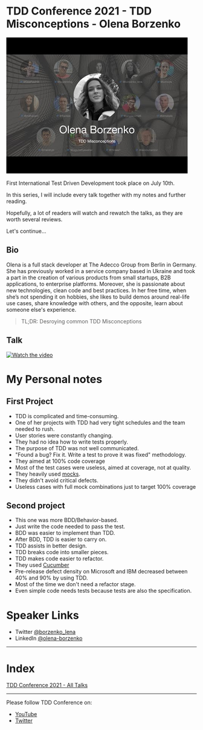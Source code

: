 # TDD Conference 2021 - TDD Misconceptions - Olena Borzenko

![TDD Conference 2021 - TDD Misconceptions - Olena Borzenko](TDD%20Conference%202021%20-%20TDD%20Misconceptions%20-%20Olena%20Borzenko.jpg)

First International Test Driven Development took place on July 10th. 

In this series, I will include every talk together with my notes and further reading.

Hopefully, a lot of readers will watch and rewatch the talks, as they are worth several reviews.

Let's continue...

## Bio 

Olena is a full stack developer at The Adecco Group from Berlin in Germany. She has previously worked in a service company based in Ukraine and took a part in the creation of various products from small startups, B2B applications, to enterprise platforms. Moreover, she is passionate about new technologies, clean code and best practices. In her free time, when she’s not spending it on hobbies, she likes to build demos around real-life use cases, share knowledge with others, and the opposite, learn about someone else's experience.
 
> TL;DR: Desroying common TDD Misconceptions 

## Talk

[![Watch the video](https://img.youtube.com/vi/TbkBMeAt4K0/sddefault.jpg)](https://youtu.be/TbkBMeAt4K0) 

# My Personal notes

## First Project
- TDD is complicated and time-consuming.
- One of her projects with TDD had very tight schedules and the team needed to rush.
- User stories were constantly changing.
- They had no idea how to write tests properly.
- The purpose of TDD was not well communicated.
- "Found a bug? Fix it. Write a test to prove it was fixed" methodology.
- They aimed at 100% code coverage
- Most of the test cases were useless, aimed at coverage, not at quality.
- They heavily used [mocks](https://github.com/mcsee/Software-Design-Articles/tree/main/Articles/Code%20Smells/Code%20Smell%2030%20-%20Mocking%20Business/readme.md).
- They didn't avoid critical defects.
- Useless cases with full mock combinations just to target 100% coverage

## Second project 

- This one was more BDD/Behavior-based.
- Just write the code needed to pass the test.
- BDD was easier to implement than TDD.
- After BDD, TDD is easier to carry on.
- TDD assists in better design.
- TDD breaks code into smaller pieces.
- TDD makes code easier to refactor.
- They used [Cucumber](https://cucumber.io/) 
- Pre-release defect density on Microsoft and IBM decreased between 40% and 90% by using TDD.
- Most of the time we don't need a refactor stage.
- Even simple code needs tests because tests are also the specification.  ​

# Speaker Links

- Twitter [@borzenko_lena](https://twitter.com/borzenko_lena) 
- LinkedIn [@olena-borzenko](https://www.linkedin.com/in/olena-borzenko/)
​
* * *

# Index

[TDD Conference 2021 - All Talks](https://github.com/mcsee/Software-Design-Articles/tree/main/Articles/TDD%20Conference%202021/TDD%20Conference%202021%20-%20All%20Talks/readme.md)

* * *

Please follow TDD Conference on:

- [YouTube](https://www.youtube.com/channel/UCKn-DadPoyYssfAOMk1LSew)
- [Twitter](https://twitter.com/tddconf)
